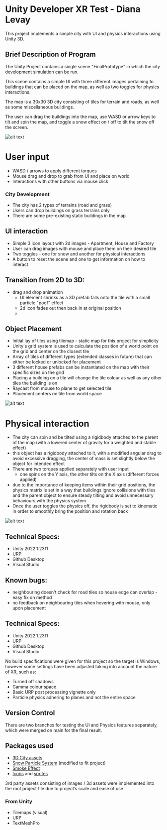 
# Unity Developer XR Test - Diana Levay

This project implements a simple city with UI and physics interactions using Unity 3D.

##  Brief Description of Program

The Unity Project contains a single scene "FinalPrototype" in which the city development simulation can be run. 

This scene contains a simple UI with three different images pertaining to buildings that can be placed on the map, as well as two toggles for physics interactions.

The map is a 30x30 3D city consisting of tiles for terrain and roads, as well as some miscellaneous buildings.

The user can drag the buildings into the map, use WASD or arrow keys to tilt and spin the map, and toggle a snow effect on / off to tilt the snow off the screen. 

![alt text](image-url)

# User input
- WASD / arrows to apply different torques
- Mouse drag and drop to grab from UI and place on world
- Interactions with other buttons via mouse click

### City Development
- The city has 2 types of terrains (road and grass)
- Users can drop buildings on grass terrains only
- There are some pre-existing static buildings in the map

## UI interaction
- Simple 3 icon layout with 2d images - Apartment, House and Factory
- User can drag images with mouse and place them on their desired tile
- Two toggles - one for snow and another for physical interactions
- A button to reset the scene and one to get information on how to interact

## Transition from 2D to 3D:
- drag and drop animation
  - UI element shrinks as a 3D prefab falls onto the tile with a small particle "poof" effect
  - 2d icon fades out then back in at original position
  - 
## Object Placement
- Initial lay of tiles using tilemap - static map for this project for simplicity
- Unity's grid system is used to calculate the position of a world point on the grid and center on the closest tile 
- Array of tiles of different types (extended classes in future) that can either be locked or unlocked for placement
- 3 different house prefabs can be instantiated on the map with their specific sizes on the grid
- Placing a building on a tile will change the tile colour as well as any other tiles the building is on
- Raycast from mouse to plane to get selected tile
- Placement centers on tile from world space

![alt text](image-url)

# Physical interaction
- The city can spin and be tilted using a rigidbody attached to the parent of the map (with a lowered center of gravity for a weighted and stable effect)
- this object has a rigidbody attached to it, with a modified angular drag to avoid excessive dragging, the center of mass is set slightly below the object for intended effect
- There are two torques applied separately with user input
    - one spins on the Y axis, the other tilts on the X axis (different forces applied)
- due to the importance of keeping items within their grid positions, the physics matrix is set in a way that buildings ignore collisions with tiles and the parent object to ensure steady tilting and avoid unnecessary behaviours with the physics system
- Once the user toggles the physics off, the rigidbody is set to kinematic in order to smoothly bring the position and rotation back

![alt text](image-url)


## Technical Specs:
- Unity 2022.1.23f1
- URP 
- Github Desktop 
- Visual Studio

## Known bugs:
- neighbouring doesn't check for road tiles so house edge can overlap - easy fix on method
- no feedback on neighbouring tiles when hovering with mouse, only upon placement

## Technical Specs:
- Unity 2022.1.23f1
- URP 
- Github Desktop 
- Visual Studio

No build specifications were given for this project so the target is Windows, however some settings have been adjusted taking into account the nature of XR, such as:

- Turned off shadows
- Gamma colour space
- Basic URP post processing vignette only
- Particle physics adhering to planes and not the entire space

## Version Control
There are two branches for testing the UI and Physics features separately, which were merged on main for the final result.

## Packages used
- [3D City assets](https://assetstore.unity.com/packages/3d/environments/simplepoly-city-low-poly-assets-58899)
- [Snow Particle System](https://assetstore.unity.com/packages/vfx/particles/environment/hail-particles-pack-62038) (modified to fit project)
- [Smoke Effect](assetstore.unity.com/account/assets)
- [Icons](assetstore.unity.com/account/assets) and [sprites](https://www.flaticon.com/)

3rd party assets consisting of images / 3d assets were implemented into the root project file due to project’s scale and ease of use

### From Unity
- Tilemaps (visual)
- URP
- TextMeshPro
